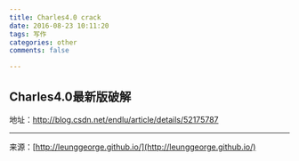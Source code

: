 ```yaml
---
title: Charles4.0 crack
date: 2016-08-23 10:11:20  
tags: 写作  
categories: other  
comments: false  

---
```


## Charles4.0最新版破解
地址：http://blog.csdn.net/endlu/article/details/52175787





---
<link rel="stylesheet" href="http://yandex.st/highlightjs/6.1/styles/default.min.css">
<script src="http://yandex.st/highlightjs/6.1/highlight.min.js"></script>
<script>
hljs.tabReplace = ' ';
hljs.initHighlightingOnLoad();
</script>


来源：[http://leunggeorge.github.io/](http://leunggeorge.github.io/)  